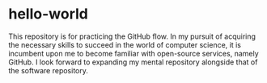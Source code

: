 # hello-world
This repository is for practicing the GitHub flow.
In my pursuit of acquiring the necessary skills to succeed in the world of computer science, it is incumbent upon me to become familiar with open-source services, namely GitHub. I look forward to expanding my mental repository alongside that of the software repository. 
